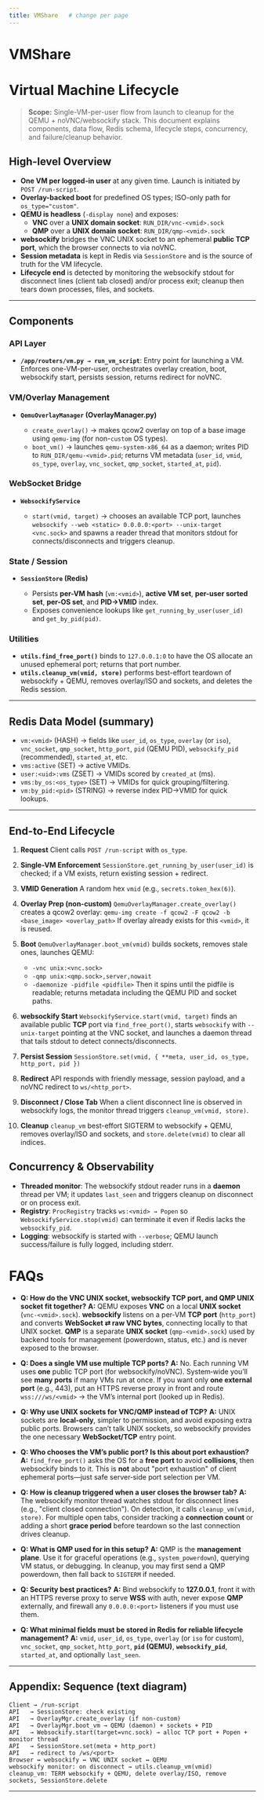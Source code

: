 ```yaml
---
title: VMShare   # change per page
---
```


# VMShare


# Virtual Machine Lifecycle

> **Scope:** Single-VM-per-user flow from launch to cleanup for the QEMU + noVNC/websockify stack. This document explains components, data flow, Redis schema, lifecycle steps, concurrency, and failure/cleanup behavior. 

## High-level Overview

* **One VM per logged-in user** at any given time. Launch is initiated by `POST /run-script`.
* **Overlay-backed boot** for predefined OS types; ISO-only path for `os_type="custom"`.
* **QEMU is headless** (`-display none`) and exposes:
  * **VNC** over a **UNIX domain socket**: `RUN_DIR/vnc-<vmid>.sock`
  * **QMP** over a **UNIX domain socket**: `RUN_DIR/qmp-<vmid>.sock`
* **websockify** bridges the VNC UNIX socket to an ephemeral **public TCP port**, which the browser connects to via noVNC.
* **Session metadata** is kept in Redis via `SessionStore` and is the source of truth for the VM lifecycle.
* **Lifecycle end** is detected by monitoring the websockify stdout for disconnect lines (client tab closed) and/or process exit; cleanup then tears down processes, files, and sockets.

---

## Components

### API Layer

* **`/app/routers/vm.py → run_vm_script`**: Entry point for launching a VM. Enforces one-VM-per-user, orchestrates overlay creation, boot, websockify start, persists session, returns redirect for noVNC.

### VM/Overlay Management

* **`QemuOverlayManager` (OverlayManager.py)**

  * `create_overlay()` → makes qcow2 overlay on top of a base image using `qemu-img` (for non-`custom` OS types).
  * `boot_vm()` → launches `qemu-system-x86_64` as a daemon; writes PID to `RUN_DIR/qemu-<vmid>.pid`; returns VM metadata (`user_id`, `vmid`, `os_type`, `overlay`, `vnc_socket`, `qmp_socket`, `started_at`, `pid`).

### WebSocket Bridge

* **`WebsockifyService`**

  * `start(vmid, target)` → chooses an available TCP port, launches `websockify --web <static> 0.0.0.0:<port> --unix-target <vnc.sock>` and spawns a reader thread that monitors stdout for connects/disconnects and triggers cleanup.

### State / Session

* **`SessionStore` (Redis)**

  * Persists **per-VM hash** (`vm:<vmid>`), **active VM set**, **per-user sorted set**, **per-OS set**, and **PID→VMID** index.
  * Exposes convenience lookups like `get_running_by_user(user_id)` and `get_by_pid(pid)`.

### Utilities

* **`utils.find_free_port()`** binds to `127.0.0.1:0` to have the OS allocate an unused ephemeral port; returns that port number.
* **`utils.cleanup_vm(vmid, store)`** performs best-effort teardown of websockify + QEMU, removes overlay/ISO and sockets, and deletes the Redis session.

---

## Redis Data Model (summary)

* `vm:<vmid>` (HASH) → fields like `user_id`, `os_type`, `overlay` (or `iso`), `vnc_socket`, `qmp_socket`, `http_port`, `pid` (QEMU PID), `websockify_pid` (recommended), `started_at`, etc.
* `vms:active` (SET) → active VMIDs.
* `user:<uid>:vms` (ZSET) → VMIDs scored by `created_at` (ms).
* `vms:by_os:<os_type>` (SET) → VMIDs for quick grouping/filtering.
* `vm:by_pid:<pid>` (STRING) → reverse index PID→VMID for quick lookups.

---

## End-to-End Lifecycle

1. **Request**
   Client calls `POST /run-script` with `os_type`.

2. **Single-VM Enforcement**
   `SessionStore.get_running_by_user(user_id)` is checked; if a VM exists, return existing session + redirect.

3. **VMID Generation**
   A random hex `vmid` (e.g., `secrets.token_hex(6)`).

4. **Overlay Prep (non-custom)**
   `QemuOverlayManager.create_overlay()` creates a qcow2 overlay:
   `qemu-img create -f qcow2 -F qcow2 -b <base_image> <overlay_path>`
   If overlay already exists for this `<vmid>`, it is reused.

5. **Boot**
   `QemuOverlayManager.boot_vm(vmid)` builds sockets, removes stale ones, launches QEMU:

   * `-vnc unix:<vnc.sock>`
   * `-qmp unix:<qmp.sock>,server,nowait`
   * `-daemonize -pidfile <pidfile>`
     Then it spins until the pidfile is readable; returns metadata including the QEMU PID and socket paths.

6. **websockify Start**
   `WebsockifyService.start(vmid, target)` finds an available public **TCP** port via `find_free_port()`, starts `websockify` with `--unix-target` pointing at the VNC socket, and launches a daemon thread that tails stdout to detect connects/disconnects.

7. **Persist Session**
   `SessionStore.set(vmid, { **meta, user_id, os_type, http_port, pid })`

8. **Redirect**
   API responds with friendly message, session payload, and a noVNC redirect to `ws/<http_port>`.

9. **Disconnect / Close Tab**
   When a client disconnect line is observed in websockify logs, the monitor thread triggers `cleanup_vm(vmid, store)`.

10. **Cleanup**
    `cleanup_vm` best-effort SIGTERM to websockify + QEMU, removes overlay/ISO and sockets, and `store.delete(vmid)` to clear all indices.

## Concurrency & Observability

* **Threaded monitor**: The websockify stdout reader runs in a **daemon** thread per VM; it updates `last_seen` and triggers cleanup on disconnect or on process exit.
* **Registry**: `ProcRegistry` tracks `ws:<vmid> → Popen` so `WebsockifyService.stop(vmid)` can terminate it even if Redis lacks the `websockify_pid`.
* **Logging**: websockify is started with `--verbose`; QEMU launch success/failure is fully logged, including stderr.


# FAQs

* **Q: How do the VNC UNIX socket, websockify TCP port, and QMP UNIX socket fit together?**
  **A:** QEMU exposes **VNC** on a local **UNIX socket** (`vnc-<vmid>.sock`). **websockify** listens on a per‑VM **TCP port** (`http_port`) and converts **WebSocket ⇄ raw VNC bytes**, connecting locally to that UNIX socket. **QMP** is a separate **UNIX socket** (`qmp-<vmid>.sock`) used by backend tools for management (powerdown, status, etc.) and is never exposed to the browser.

* **Q: Does a single VM use multiple TCP ports?**
  **A:** No. Each running VM uses **one** public TCP port (for websockify/noVNC). System‑wide you’ll see **many ports** if many VMs run at once. If you want only **one external port** (e.g., 443), put an HTTPS reverse proxy in front and route `wss:///ws/<vmid>` → the VM’s internal port (looked up in Redis).

* **Q: Why use UNIX sockets for VNC/QMP instead of TCP?**
  **A:** UNIX sockets are **local‑only**, simpler to permission, and avoid exposing extra public ports. Browsers can’t talk UNIX sockets, so websockify provides the one necessary **WebSocket/TCP** entry point.

* **Q: Who chooses the VM’s public port? Is this about port exhaustion?**
  **A:** `find_free_port()` asks the OS for a **free port** to avoid **collisions**, then websockify binds to it. This is **not** about "port exhaustion" of client ephemeral ports—just safe server‑side port selection per VM.

* **Q: How is cleanup triggered when a user closes the browser tab?**
  **A:** The websockify monitor thread watches stdout for disconnect lines (e.g., "client closed connection"). On detection, it calls `cleanup_vm(vmid, store)`. For multiple open tabs, consider tracking a **connection count** or adding a short **grace period** before teardown so the last connection drives cleanup.

* **Q: What is QMP used for in this setup?**
  **A:** QMP is the **management plane**. Use it for graceful operations (e.g., `system_powerdown`), querying VM status, or debugging. In cleanup, you may first send a QMP powerdown, then fall back to `SIGTERM` if needed.

* **Q: Security best practices?**
  **A:** Bind websockify to **127.0.0.1**, front it with an HTTPS reverse proxy to serve **WSS** with auth, never expose **QMP** externally, and firewall any `0.0.0.0:<port>` listeners if you must use them.

* **Q: What minimal fields must be stored in Redis for reliable lifecycle management?**
  **A:** `vmid`, `user_id`, `os_type`, `overlay` (or `iso` for custom), `vnc_socket`, `qmp_socket`, `http_port`, **`pid` (QEMU)**, **`websockify_pid`**, `started_at`, and optionally `last_seen`.
---

## Appendix: Sequence (text diagram)

```
Client → /run-script
API   → SessionStore: check existing
API   → OverlayMgr.create_overlay (if non-custom)
API   → OverlayMgr.boot_vm → QEMU (daemon) + sockets + PID
API   → Websockify.start(target=vnc.sock) → alloc TCP port + Popen + monitor thread
API   → SessionStore.set(meta + http_port)
API   → redirect to /ws/<port>
Browser ↔ websockify ↔ VNC UNIX socket ↔ QEMU
websockify monitor: on disconnect → utils.cleanup_vm(vmid)
cleanup_vm: TERM websockify + QEMU, delete overlay/ISO, remove sockets, SessionStore.delete
```

---
